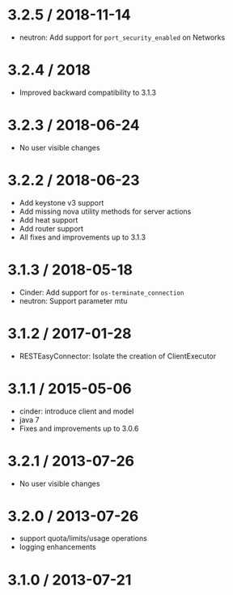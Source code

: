 # 3.2.5 / 2018-11-14
* neutron: Add support for `port_security_enabled` on Networks

# 3.2.4 / 2018
* Improved backward compatibility to 3.1.3

# 3.2.3 / 2018-06-24
* No user visible changes

# 3.2.2 / 2018-06-23
* Add keystone v3 support
* Add missing nova utility methods for server actions
* Add heat support
* Add router support
* All fixes and improvements up to 3.1.3

# 3.1.3 / 2018-05-18
* Cinder: Add support for `os-terminate_connection`
* neutron: Support parameter mtu

# 3.1.2 / 2017-01-28
* RESTEasyConnector: Isolate the creation of ClientExecutor

# 3.1.1 / 2015-05-06
* cinder: introduce client and model
* java 7
* Fixes and improvements up to 3.0.6

# 3.2.1 / 2013-07-26
* No user visible changes

# 3.2.0 / 2013-07-26
* support quota/limits/usage operations
* logging enhancements

# 3.1.0 / 2013-07-21

